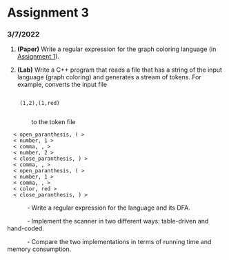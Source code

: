 # Assignment 3

### 3/7/2022

1. **(Paper)** Write a regular expression for the graph coloring language (in [Assignment 1](assignment1.md)).


2. **(Lab)** Write a C++ program that reads a file that has a string of the input language (graph coloring) and generates a stream of tokens. For example, converts the input file

 <pre><code data-trim data-noescape>
    (1,2),(1,red)
  </code></pre>

  &emsp;&emsp;&emsp;&emsp;to the token file

      < open_paranthesis, ( >
      < number, 1 >
      < comma, , >
      < number, 2 >
      < close_paranthesis, ) >
      < comma, , >
      < open_paranthesis, ( >
      < number, 1 >
      < comma, , >
      < color, red >
      < close_paranthesis, ) >

&emsp;&emsp;&emsp; - Write a regular expression for the language and its DFA.

&emsp;&emsp;&emsp; - Implement the scanner in two different ways: table-driven and hand-coded.

&emsp;&emsp;&emsp; - Compare the two implementations in terms of running time and memory consumption.  
